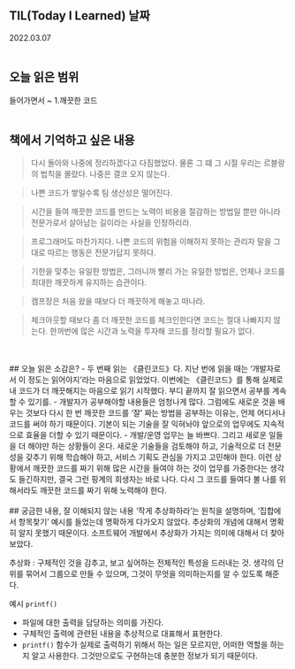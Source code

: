## TIL(Today I Learned) 날짜
2022.03.07
<br />
<br />
## 오늘 읽은 범위
들어가면서 ~ 1.깨끗한 코드
<br />
<br />
## 책에서 기억하고 싶은 내용
> 다시 돌아와 나중에 정리하겠다고 다짐했었다. 물론 그 떄 그 시절 우리는 르블랑의 법칙을 몰랐다. 나중은 결코 오지 않는다.

> 나쁜 코드가 쌓일수록 팀 생산성은 떨어진다.

> 시간을 들여 깨끗한 코드를 만드는 노력이 비용을 절감하는 방법일 뿐만 아니라 전문가로서 살아남는 길이라는 사실을 인정하리라.

> 프로그래머도 마찬가지다. 나쁜 코드의 위험을 이해하지 못하는 관리자 말을 그대로 따르는 행동은 전문가답지 못하다.

> 기한을 맞추는 유일한 방법은, 그러니까 빨리 가는 유일한 방법은, 언제나 코드를 최대한 깨끗하게 유지하는 습관이다.

> 캠프장은 처음 왔을 때보다 더 깨끗하게 해놓고 떠나라.

> 체크아웃할 때보다 좀 더 깨끗한 코드를 체크인한다면 코드는 절대 나빠지지 않는다. 한꺼번에 많은 시간과 노력을 투자해 코드를 정리할 필요가 없다.
<br />
<br />
## 오늘 읽은 소감은?
- 두 번째 읽는 《클린코드》다. 지난 번에 읽을 때는 ‘개발자로서 이 정도는 읽어야지’라는 마음으로 읽었었다. 이번에는 《클린코드》를 통해 실제로 내 코드가 더 깨끗해지는 마음으로 읽기 시작했다. 부디 끝까지 잘 읽으면서 공부를 계속할 수 있기를.
- 개발자가 공부해야할 내용들은 엄청나게 많다. 그럼에도 새로운 것을 배우는 것보다 다시 한 번 깨끗한 코드를 ‘잘’ 짜는 방법을 공부하는 이유는, 언제 어디서나 코드를 써야 하기 때문이다. 기본이 되는 기술을 잘 익혀놔야 앞으로의 업무에도 지속적으로 효율을 더할 수 있기 때문이다.
- 개발/운영 업무는 늘 바쁘다. 그리고 새로운 일들을 더 해야만 하는 상황들이 온다. 새로운 기술들을 검토해야 하고, 기술적으로 더 전문성을 갖추기 위해 학습해야 하고, 서비스 기획도 관심을 가지고 고민해야 한다. 이런 상황에서 깨끗한 코드를 짜기 위해 많은 시간을 들여야 하는 것이 업무를 가중한다는 생각도 들긴하지만, 결국 그런 핑계의 희생자는 바로 나다. 다시 그 코드를 들여다 볼 나를 위해서라도 깨끗한 코드를 짜기 위해 노력해야 한다.
<br />
<br />
## 궁금한 내용, 잘 이해되지 않는 내용
‘작게 추상화하라’는 원칙을 설명하며, ‘집합에서 항목찾기’ 예시를 들었는데 명확하게 다가오지 않았다. 추상화의 개념에 대해서 명확히 알지 못했기 때문이다. 소프트웨어 개발에서 추상화가 가지는 의미에 대해서 더 찾아보았다.

추상화 : 구체적인 것을 감추고, 보고 싶어하는 전체적인 특성을 드러내는 것. 생각의 단위를 묶어서 그룹으로 만들 수 있으며, 그것이 무엇을 의미하는지를 알 수 있도록 해준다.

예시 `printf()`
- 파일에 대한 출력을 담당하는 의미를 가진다.
- 구체적인 출력에 관련된 내용을 추상적으로 대표해서 표현한다.
- `printf()` 함수가 실제로 출력하기 위해서 하는 일은 모르지만, 어떠한 역할을 하는지 알고 사용한다. 그것만으로도 구현하는데 충분한 정보가 되기 때문이다.
